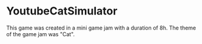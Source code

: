# YoutubeCatSimulator
 
This game was created in a mini game jam with a duration of 8h. The theme of the game jam was "Cat".
